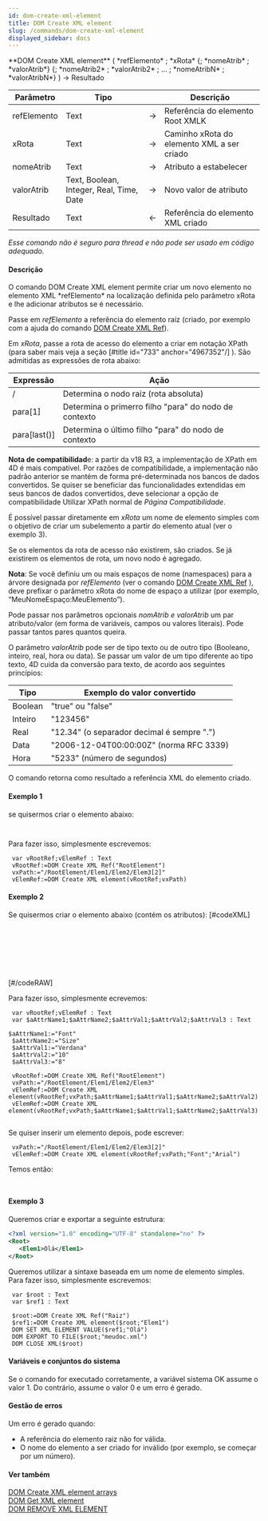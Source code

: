```yaml
---
id: dom-create-xml-element
title: DOM Create XML element
slug: /commands/dom-create-xml-element
displayed_sidebar: docs
---
```


<!--REF #_command_.DOM Create XML element.Syntax-->**DOM Create XML element** ( *refElemento* ; *xRota* {; *nomeAtrib* ; *valorAtrib*} {; *nomeAtrib2* ; *valorAtrib2* ; ... ; *nomeAtribN* ; *valorAtribN*} ) -> Resultado<!-- END REF-->
<!--REF #_command_.DOM Create XML element.Params-->
| Parâmetro | Tipo |  | Descrição |
| --- | --- | --- | --- |
| refElemento | Text | &#8594;  | Referência do elemento Root XMLK |
| xRota | Text | &#8594;  | Caminho xRota do elemento XML a ser criado |
| nomeAtrib | Text | &#8594;  | Atributo a estabelecer |
| valorAtrib | Text, Boolean, Integer, Real, Time, Date | &#8594;  | Novo valor de atributo |
| Resultado | Text | &#8592; | Referência do elemento XML criado |

<!-- END REF-->

*Esse comando não é seguro para thread e não pode ser usado em código adequado.*


#### Descrição 

<!--REF #_command_.DOM Create XML element.Summary-->O comando DOM Create XML element permite criar um novo elemento no elemento XML *refElemento* na localização definida pelo parâmetro xRota e lhe adicionar atributos se é necessário.<!-- END REF-->

Passe em *refElemento* a referência do elemento raiz (criado, por exemplo com a ajuda do comando [DOM Create XML Ref](dom-create-xml-ref.md)).  
  
Em *xRota*, passe a rota de acesso do elemento a criar em notação XPath (para saber mais veja a seção \[#title id="733" anchor="4967352"/\] ). São admitidas as expressões de rota abaixo:  
  
| Expressão      | Ação                                                  |
| -------------- | ----------------------------------------------------- |
| /              | Determina o nodo raiz (rota absoluta)                 |
| para\[1\]      | Determina o primerro filho "para" do nodo de contexto |
| para\[last()\] | Determina o último filho "para" do nodo de contexto   |
  
  
**Nota de compatibilidad**e: a partir da v18 R3, a implementação de XPath em 4D é mais compatível. Por razões de compatibilidade, a implementação não padrão anterior se mantém de forma pré-determinada nos bancos de dados convertidos. Se quiser se beneficiar das funcionalidades extendidas em seus bancos de dados convertidos, deve selecionar a opção de compatibilidade Utilizar XPath normal de *Página Compatibilidade*. 

É possível passar diretamente em *xRota* um nome de elemento simples com o objetivo de criar um subelemento a partir do elemento atual (ver o exemplo 3).

Se os elementos da rota de acesso não existirem, são criados. Se já existirem os elementos de rota, um novo nodo é agregado.

**Nota**: Se você definiu um ou mais espaços de nome (namespaces) para a árvore designada por *refElemento* (ver o comando [DOM Create XML Ref](dom-create-xml-ref.md) ), deve prefixar o parâmetro xRota do nome de espaço a utilizar (por exemplo, “MeuNomeEspaço:MeuElemento”).  
  
Pode passar nos parâmetros opcionais *nomAtrib e valorAtrib* um par atributo/valor (em forma de variáveis, campos ou valores literais). Pode passar tantos pares quantos queira.  
  
O parâmetro *valorAtrib* pode ser de tipo texto ou de outro tipo (Booleano, inteiro, real, hora ou data). Se passar um valor de um tipo diferente ao tipo texto, 4D cuida da conversão para texto, de acordo aos seguintes princípios:

| **Tipo** | **Exemplo do valor convertido**            |
| -------- | ------------------------------------------ |
| Boolean  | "true" ou "false"                          |
| Inteiro  | "123456"                                   |
| Real     | "12.34" (o separador decimal é sempre ".") |
| Data     | "2006-12-04T00:00:00Z" (norma RFC 3339)    |
| Hora     | "5233" (número de segundos)                |

O comando retorna como resultado a referência XML do elemento criado.

#### Exemplo 1 

se quisermos criar o elemento abaixo: 

```RAW
                                      
```

Para fazer isso, simplesmente escrevemos:

```4d
 var vRootRef;vElemRef : Text
 vRootRef:=DOM Create XML Ref("RootElement")
 vxPath:="/RootElement/Elem1/Elem2/Elem3[2]"
 vElemRef:=DOM Create XML element(vRootRef;vxPath)
```

#### Exemplo 2 

Se quisermos criar o elemento abaixo (contém os atributos): \[#codeXML\]<?xml version="1.0" encoding="UTF-8" standalone="no" ?>  
<RootElement>  
<Elem1>  
<Elem2>  
<Elem3 Font=Verdana Size=10> </Elem3>  
<Elem3 Font=Verdana Size=8> </Elem3>  
</Elem2>  
</Elem1>  
</RootElement>\[#/codeRAW\]

Para fazer isso, simplesmente ecrevemos:

```4d
 var vRootRef;vElemRef : Text
 var $aAttrName1;$aAttrName2;$aAttrVal1;$aAttrVal2;$aAttrVal3 : Text

$aAttrName1:="Font"
 $aAttrName2:="Size"
 $aAttrVal1:="Verdana"
 $aAttrVal2:="10"
 $aAttrVal3:="8"
 
 vRootRef:=DOM Create XML Ref("RootElement")
 vxPath:="/RootElement/Elem1/Elem2/Elem3"
 vElemRef:=DOM Create XML element(vRootRef;vxPath;$aAttrName1;$aAttrVal1;$aAttrName2;$aAttrVal2)
 vElemRef:=DOM Create XML element(vRootRef;vxPath;$aAttrName1;$aAttrVal1;$aAttrName2;$aAttrVal3)


```

Se quiser inserir um elemento depois, pode escrever:

```4d
 vxPath:="/RootElement/Elem1/Elem2/Elem3[2]"
 vElemRef:=DOM Create XML element(vRootRef;vxPath;"Font";"Arial")
```

Temos então:

```RAW
                                                
```

#### Exemplo 3 

Queremos criar e exportar a seguinte estrutura: 

```XML
<?xml version="1.0" encoding="UTF-8" standalone="no" ?>
<Root>
   <Elem1>Olá</Elem1>
</Root>
```

Queremos utilizar a sintaxe baseada em um nome de elemento simples. Para fazer isso, simplesmente escrevemos:

```4d
 var $root : Text
 var $ref1 : Text
 
 $root:=DOM Create XML Ref("Raiz")
 $ref1:=DOM Create XML element($root;"Elem1")
 DOM SET XML ELEMENT VALUE($ref1;"Olá")
 DOM EXPORT TO FILE($root;"meudoc.xml")
 DOM CLOSE XML($root)
```

#### Variáveis e conjuntos do sistema 

Se o comando for executado corretamente, a variável sistema OK assume o valor 1\. Do contrário, assume o valor 0 e um erro é gerado.

#### Gestão de erros 

Um erro é gerado quando:

* A referência do elemento raiz não for válida.
* O nome do elemento a ser criado for inválido (por exemplo, se começar por um número).

#### Ver também 

[DOM Create XML element arrays](dom-create-xml-element-arrays.md)  
[DOM Get XML element](dom-get-xml-element.md)  
[DOM REMOVE XML ELEMENT](dom-remove-xml-element.md)  